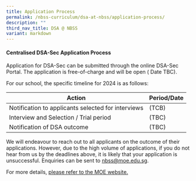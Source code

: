 ```yaml
---
title: Application Process
permalink: /nbss-curriculum/dsa-at-nbss/application-process/
description: ""
third_nav_title: DSA @ NBSS
variant: markdown
---
```

#### Centralised DSA-Sec Application Process

Application for DSA-Sec can be submitted through the online DSA-Sec Portal. The application is free-of-charge and will be open ( Date TBC). 

For our school, the specific timeline for 2024 is as follows:

| Action | Period/Date | 
| -------- | -------- | 
| Notification to applicants selected for interviews | (TCB)    | 
| Interview and Selection / Trial period | (TBC)    | 
| Notification of DSA outcome | (TBC)     | 

We will endeavour to reach out to all applicants on the outcome of their applications. However, due to the high volume of applications, if you do not hear from us by the deadlines above, it is likely that your application is unsuccessful. Enquiries can be sent to nbss@moe.edu.sg.

For more details, [please refer to the MOE website.](http://www.moe.gov.sg/dsa-sec)
